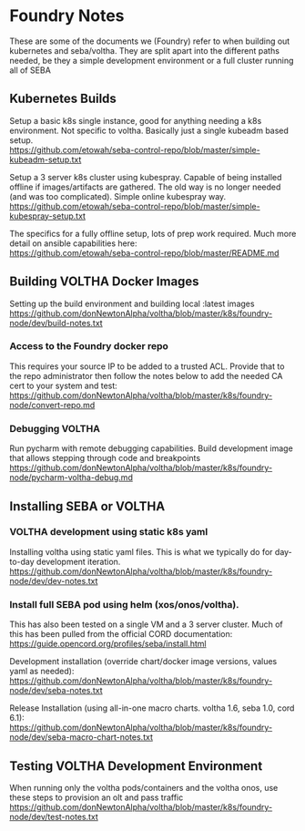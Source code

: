 # Foundry Notes

These are some of the documents we (Foundry) refer to when building out kubernetes and seba/voltha.  They are split apart into the different paths needed, be they a simple development environment or a full cluster running all of SEBA



## Kubernetes Builds

Setup a basic k8s single instance, good for anything needing a k8s environment.  Not specific to voltha. Basically just a single kubeadm based setup.  
https://github.com/etowah/seba-control-repo/blob/master/simple-kubeadm-setup.txt

Setup a 3 server k8s cluster using kubespray.  Capable of being installed offline if images/artifacts are gathered.  The old way is no longer needed (and was too complicated).  Simple online kubespray way.    
https://github.com/etowah/seba-control-repo/blob/master/simple-kubespray-setup.txt

The specifics for a fully offline setup, lots of prep work required.  Much more detail on ansible capabilities here:  
https://github.com/etowah/seba-control-repo/blob/master/README.md



## Building VOLTHA Docker Images

Setting up the build environment and building local :latest images  
https://github.com/donNewtonAlpha/voltha/blob/master/k8s/foundry-node/dev/build-notes.txt

### Access to the Foundry docker repo
This requires your source IP to be added to a trusted ACL.  Provide that to the repo administrator then follow the notes below to add the needed CA cert to your system and test:  
https://github.com/donNewtonAlpha/voltha/blob/master/k8s/foundry-node/convert-repo.md

### Debugging VOLTHA

Run pycharm with remote debugging capabilities.   Build development image that allows stepping through code and breakpoints  
https://github.com/donNewtonAlpha/voltha/blob/master/k8s/foundry-node/pycharm-voltha-debug.md



## Installing SEBA or VOLTHA

### VOLTHA development using static k8s yaml
Installing voltha using static yaml files.   This is what we typically do for day-to-day development iteration.   
https://github.com/donNewtonAlpha/voltha/blob/master/k8s/foundry-node/dev/dev-notes.txt


### Install full SEBA pod using helm (xos/onos/voltha).  
This has also been tested on a single VM and a 3 server cluster.  Much of this has been pulled from the official CORD
documentation:  
https://guide.opencord.org/profiles/seba/install.html

Development installation (override chart/docker image versions, values yaml as needed):  
https://github.com/donNewtonAlpha/voltha/blob/master/k8s/foundry-node/dev/seba-notes.txt

Release Installation (using all-in-one macro charts. voltha 1.6, seba 1.0, cord 6.1):  
https://github.com/donNewtonAlpha/voltha/blob/master/k8s/foundry-node/dev/seba-macro-chart-notes.txt



## Testing VOLTHA Development Environment

When running only the voltha pods/containers and the voltha onos, use these steps to provision an olt and pass traffic  
https://github.com/donNewtonAlpha/voltha/blob/master/k8s/foundry-node/dev/test-notes.txt




